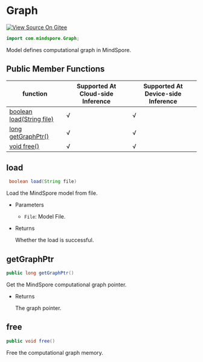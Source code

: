 # Graph

[![View Source On Gitee](https://mindspore-website.obs.cn-north-4.myhuaweicloud.com/website-images/master/resource/_static/logo_source_en.svg)](https://gitee.com/mindspore/docs/blob/master/docs/lite/api/source_en/api_java/graph.md)

```java
import com.mindspore.Graph;
```

Model defines computational graph in MindSpore.

## Public Member Functions

| function                                                     | Supported At Cloud-side Inference | Supported At Device-side Inference |
| ------------------------------------------------------------ |--------|--------|
| [boolean load(String file)](#load) | √      | √      |
| [long getGraphPtr()](#getgraphptr)                            | √      | √      |
| [void free()](#free)                                         | √      | √      |

## load

```java
 boolean load(String file)
```

Load the MindSpore model from file.

- Parameters

    - `File`: Model File.

- Returns

  Whether the load is successful.

## getGraphPtr

```java
public long getGraphPtr()
```

Get the MindSpore computational graph pointer.

- Returns

  The graph pointer.

## free

```java
public void free()
```

Free the computational graph memory.
